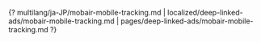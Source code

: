 {? multilang/ja-JP/mobair-mobile-tracking.md | localized/deep-linked-ads/mobair-mobile-tracking.md | pages/deep-linked-ads/mobair-mobile-tracking.md ?}

